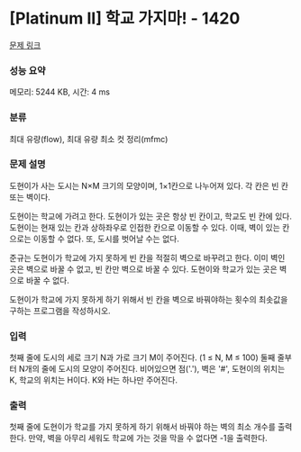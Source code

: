 # [Platinum II] 학교 가지마! - 1420 

[문제 링크](https://www.acmicpc.net/problem/1420) 

### 성능 요약

메모리: 5244 KB, 시간: 4 ms

### 분류

최대 유량(flow), 최대 유량 최소 컷 정리(mfmc)

### 문제 설명

<p>도현이가 사는 도시는 N×M 크기의 모양이며, 1×1칸으로 나누어져 있다. 각 칸은 빈 칸 또는 벽이다.</p>

<p>도현이는 학교에 가려고 한다. 도현이가 있는 곳은 항상 빈 칸이고, 학교도 빈 칸에 있다. 도현이는 현재 있는 칸과 상하좌우로 인접한 칸으로 이동할 수 있다. 이때, 벽이 있는 칸으로는 이동할 수 없다. 또, 도시를 벗어날 수는 없다.</p>

<p>준규는 도현이가 학교에 가지 못하게 빈 칸을 적절히 벽으로 바꾸려고 한다. 이미 벽인 곳은 벽으로 바꿀 수 없고, 빈 칸만 벽으로 바꿀 수 있다. 도현이와 학교가 있는 곳은 벽으로 바꿀 수 없다.</p>

<p>도현이가 학교에 가지 못하게 하기 위해서 빈 칸을 벽으로 바꿔야하는 횟수의 최솟값을 구하는 프로그램을 작성하시오.</p>

### 입력 

 <p>첫째 줄에 도시의 세로 크기 N과 가로 크기 M이 주어진다. (1 ≤ N, M ≤ 100) 둘째 줄부터 N개의 줄에 도시의 모양이 주어진다. 비어있으면 점('.'), 벽은 '#', 도현이의 위치는 K, 학교의 위치는 H이다. K와 H는 하나만 주어진다.</p>

### 출력 

 <p>첫째 줄에 도현이가 학교를 가지 못하게 하기 위해서 바꿔야 하는 벽의 최소 개수를 출력한다. 만약, 벽을 아무리 세워도 학교에 가는 것을 막을 수 없다면 -1을 출력한다.</p>

